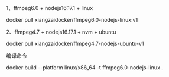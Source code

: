 1、ffmpeg6.0 + nodejs16.17.1 + linux

docker pull xiangzaidocker/ffmpeg6.0-nodejs-linux:v1

2、ffmpeg4.7 + nodejs16.17.1 + nvm + ubuntu

docker pull xiangzaidocker/ffmpeg4.7-nodejs-ubuntu-v1

编译命令

docker build --platform linux/x86_64 -t ffmpeg6.0-nodejs-linux .
